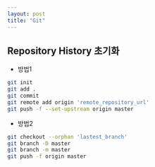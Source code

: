 ```yaml
---
layout: post
title: "Git"
---
```

## Repository History 초기화
- 방법1
```bash
git init
git add .
git commit
git remote add origin 'remote_repository_url'
git push -f --set-upstream origin master
```
- 방법2
```bash
git checkout --orphan 'lastest_branch'
git branch -D master
git branch -m master
git push -f origin master
```
